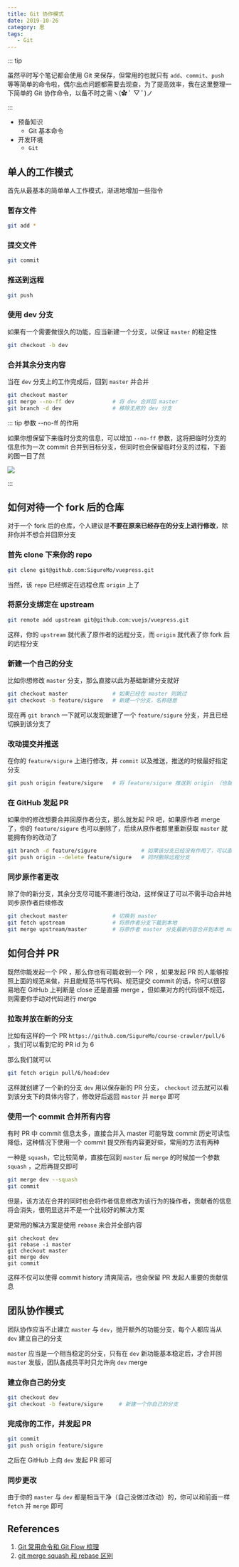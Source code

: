 ```yaml
---
title: Git 协作模式
date: 2019-10-26
category: 思
tags:
   - Git
---
```


::: tip

虽然平时写个笔记都会使用 Git 来保存，但常用的也就只有 `add`、`commit`、`push` 等等简单的命令啦，偶尔出点问题都需要去现查，为了提高效率，我在这里整理一下简单的 Git 协作命令，以备不时之需ヽ(✿ ﾟ ▽ ﾟ)ノ

:::

<!-- more -->

-  预备知识
   -  Git 基本命令
-  开发环境
   -  `Git`

## 单人的工作模式

首先从最基本的简单单人工作模式，渐进地增加一些指令

### 暂存文件

```bash
git add *
```

### 提交文件

```bash
git commit
```

### 推送到远程

```bash
git push
```

### 使用 dev 分支

如果有一个需要做很久的功能，应当新建一个分支，以保证 `master` 的稳定性

```bash
git checkout -b dev
```

### 合并其余分支内容

当在 `dev` 分支上的工作完成后，回到 `master` 并合并

```bash
git checkout master
git merge --no-ff dev            # 将 dev 合并回 master
git branch -d dev                # 移除无用的 dev 分支
```

::: tip 参数 --no-ff 的作用

如果你想保留下来临时分支的信息，可以增加 `--no-ff` 参数，这将把临时分支的信息作为一次 commit 合并到目标分支，但同时也会保留临时分支的过程，下面的图一目了然

![](../img/git-collaboration/git-collaboration01.png)

:::

## 如何对待一个 fork 后的仓库

对于一个 fork 后的仓库，个人建议是**不要在原来已经存在的分支上进行修改**，除非你并不想合并回原分支

### 首先 clone 下来你的 repo

```bash
git clone git@github.com:SigureMo/vuepress.git
```

当然，该 `repo` 已经绑定在远程仓库 `origin` 上了

### 将原分支绑定在 upstream

```bash
git remote add upstream git@github.com:vuejs/vuepress.git
```

这样，你的 `upstream` 就代表了原作者的远程分支，而 `origin` 就代表了你 fork 后的远程分支

### 新建一个自己的分支

比如你想修改 `master` 分支，那么直接以此为基础新建分支就好

```bash
git checkout master              # 如果已经在 master 则跳过
git checkout -b feature/sigure   # 新建一个分支，名称随意
```

现在再 `git branch` 一下就可以发现新建了一个 `feature/sigure` 分支，并且已经切换到该分支了

### 改动提交并推送

在你的 `feature/sigure` 上进行修改，并 `commit` 以及推送，推送的时候最好指定分支

```bash
git push origin feature/sigure   # 将 feature/sigure 推送到 origin （也就是你 fork 后的 repo）
```

### 在 GitHub 发起 PR

如果你的修改想要合并回原作者分支，那么就发起 PR 吧，如果原作者 merge 了，你的 `feature/sigure` 也可以删除了，后续从原作者那里重新获取 `master` 就能拥有你的改动了

```bash
git branch -d feature/sigure              # 如果该分支已经没有作用了，可以直接删除
git push origin --delete feature/sigure   # 同时删除远程分支
```

### 同步原作者更改

除了你的新分支，其余分支尽可能不要进行改动，这样保证了可以不需手动合并地同步原作者后续修改

```bash
git checkout master              # 切换到 master
git fetch upstream               # 将原作者分支下载到本地
git merge upstream/master        # 将原作者 master 分支最新内容合并到本地 master
```

## 如何合并 PR

既然你能发起一个 PR ，那么你也有可能收到一个 PR ，如果发起 PR 的人能够按照上面的规范来做，并且能规范书写代码、规范提交 commit 的话，你可以很容易地在 GitHub 上判断是 close 还是直接 merge ，但如果对方的代码很不规范，则需要你手动对代码进行 merge

### 拉取并放在新的分支

比如有这样的一个 PR `https://github.com/SigureMo/course-crawler/pull/6` ，我们可以看到它的 PR id 为 6

那么我们就可以

```bash
git fetch origin pull/6/head:dev
```

这样就创建了一个新的分支 `dev` 用以保存新的 PR 分支， `checkout` 过去就可以看到该分支下的具体内容了，修改好后返回 `master` 并 `merge` 即可

### 使用一个 commit 合并所有内容

有时 PR 中 commit 信息太多，直接合并入 master 可能导致 commit 历史可读性降低，这种情况下使用一个 commit 提交所有内容更好些，常用的方法有两种

一种是 `squash`，它比较简单，直接在回到 `master` 后 `merge` 的时候加一个参数 `squash` ，之后再提交即可

```bash
git merge dev --squash
git commit
```

但是，该方法在合并的同时也会将作者信息修改为该行为的操作者，贡献者的信息将会消失，很明显这并不是一个比较好的解决方案

更常用的解决方案是使用 `rebase` 来合并全部内容

```
git checkout dev
git rebase -i master
git checkout master
git merge dev
git commit
```

这样不仅可以使得 commit history 清爽简洁，也会保留 PR 发起人重要的贡献信息

## 团队协作模式

团队协作应当不止建立 `master` 与 `dev`，抛开额外的功能分支，每个人都应当从 `dev` 建立自己的分支

`master` 应当是一个相当稳定的分支，只有在 `dev` 新功能基本稳定后，才合并回 `master` 发版，团队各成员平时只允许向 `dev` merge

### 建立你自己的分支

```bash
git checkout dev
git checkout -b feature/sigure     # 新建一个你自己的分支
```

### 完成你的工作，并发起 PR

```bash
git commit
git push origin feature/sigure
```

之后在 GitHub 上向 `dev` 发起 PR 即可

### 同步更改

由于你的 `master` 与 `dev` 都是相当干净（自己没做过改动）的，你可以和前面一样 `fetch` 并 `merge` 即可

## References

1. [Git 常用命令和 Git Flow 梳理](https://www.cnblogs.com/ldy-blogs/p/10529946.html#4416607)
2. [git merge squash 和 rebase 区别](https://www.jianshu.com/p/684a8ae9dcf1)
